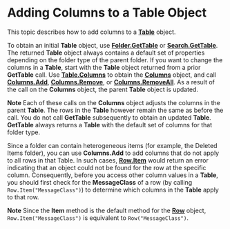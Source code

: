 
# Adding Columns to a Table Object

This topic describes how to add columns to a  **[Table](0affaafd-93fe-227a-acee-e09a86cadc20.md)** object.

To obtain an initial  **Table** object, use **[Folder.GetTable](08d184cb-0c41-01b1-abc5-305476380f8b.md)** or **[Search.GetTable](3aba6b77-73a3-9620-9c18-b2e03c7b63bc.md)**. The returned  **Table** object always contains a default set of properties depending on the folder type of the parent folder. If you want to change the columns in a **Table**, start with the  **Table** object returned from a prior **GetTable** call. Use **[Table.Columns](57005ab1-ad49-296d-5b34-24dfd8f0987f.md)** to obtain the **[Columns](628bf0cf-4ee8-5e5c-09d7-89d7adf256ca.md)** object, and call **[Columns.Add](d438cfeb-629f-4234-6f4f-ffa086ef9a41.md)**,  **[Columns.Remove](f567879c-f37a-2b65-b4a5-832b6f3acdf8.md)**, or  **[Columns.RemoveAll](e9923548-9c75-e5dd-0643-3c42cd112352.md)**. As a result of the call on the  **Columns** object, the parent **Table** object is updated.

 **Note**  Each of these calls on the  **Columns** object adjusts the columns in the parent **Table**. The rows in the  **Table** however remain the same as before the call. You do not call **GetTable** subsequently to obtain an updated **Table**.  **GetTable** always returns a **Table** with the default set of columns for that folder type.

Since a folder can contain heterogeneous items (for example, the Deleted Items folder), you can use  **Columns.Add** to add columns that do not apply to all rows in that Table. In such cases, **[Row.Item](fa9a6b26-ddfe-f306-5f45-140756f398c9.md)** would return an error indicating that an object could not be found for the row at the specific column. Consequently, before you access other column values in a **Table**, you should first check for the  **MessageClass** of a row (by calling `Row.Item("MessageClass")`) to determine which columns in the  **Table** apply to that row.

 **Note**  Since the  **Item** method is the default method for the **[Row](06db3fa4-1649-48bf-3b86-ffdf99a47305.md)** object, `Row.Item("MessageClass")` is equivalent to `Row("MessageClass")`.

